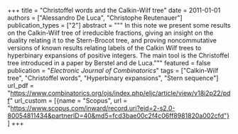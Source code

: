 +++
title = "Christoffel words and the Calkin-Wilf tree"
date = 2011-01-01
authors = ["Alessandro De Luca", "Christophe Reutenauer"]
publication_types = ["2"]
abstract = """
In this note we present some results on the Calkin-Wilf tree of irreducible
fractions, giving an insight on the duality relating it to the Stern-Brocot
tree, and proving noncommutative versions of known results relating labels of
the Calkin Wilf trees to hyperbinary expansions of positive integers. The main
tool is the Christoffel tree introduced in a paper by Berstel and de Luca."""
featured = false
publication = "*Electronic Journal of Combinatorics*"
tags = ["Calkin-Wilf tree", "Christoffel words", "Hyperbinary expansions", "Stern sequence"]
url_pdf = "https://www.combinatorics.org/ojs/index.php/eljc/article/view/v18i2p22/pdf"
url_custom = [{name = "Scopus", url = "https://www.scopus.com/inward/record.uri?eid=2-s2.0-80054811434&partnerID=40&md5=fcd3bae00c2f4c06ff8981820a002cfd"}]
+++
